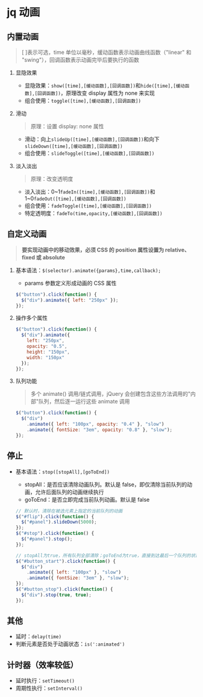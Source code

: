# jq 动画

## 内置动画

> [ ]表示可选，time 单位以毫秒，缓动函数表示动画曲线函数（"linear" 和 "swing"），回调函数表示动画完毕后要执行的函数

1. 显隐效果

   - 显隐效果：`show([time],[缓动函数],[回调函数])`和`hide([time],[缓动函数],[回调函数])`，原理改变 display 属性为 none 来实现
   - 组合使用：`toggle([time],[缓动函数],[回调函数])`

2. 滑动

   > 原理：设置 display: none 属性

   - 滑动：向上`slideUp([time],[缓动函数],[回调函数])`和向下`slideDown([time],[缓动函数],[回调函数])`
   - 组合使用：`slideToggle([time],[缓动函数],[回调函数])`

3. 淡入淡出

   > 原理：改变透明度

   - 淡入淡出：0~1`fadeIn([time],[缓动函数],[回调函数])`和 1~0`fadeOut([time],[缓动函数],[回调函数])`
   - 组合使用：`fadeToggle([time],[缓动函数],[回调函数])`
   - 特定透明度：`fadeTo(time,opacity,[缓动函数],[回调函数])`

## 自定义动画

> **要实现动画中的移动效果，必须 CSS 的 position 属性设置为 relative、fixed 或 absolute**

1. 基本语法：`$(selector).animate({params},time,callback);`

   - params 参数定义形成动画的 CSS 属性

   ```js
   $("button").click(function() {
     $("div").animate({ left: "250px" });
   });
   ```

2. 操作多个属性

   ```js
   $("button").click(function() {
     $("div").animate({
       left: "250px",
       opacity: "0.5",
       height: "150px",
       width: "150px"
     });
   });
   ```

3. 队列功能

   > 多个 animate() 调用/链式调用，jQuery 会创建包含这些方法调用的"内部"队列，然后逐一运行这些 animate 调用

   ```js
   $("button").click(function() {
     $("div")
       .animate({ left: "100px", opacity: "0.4" }, "slow")
       .animate({ fontSize: "3em", opacity: "0.8" }, "slow");
   });
   ```

## 停止

- 基本语法：`stop([stopAll],[goToEnd])`

  - stopAll：是否应该清除动画队列。默认是 false，即仅清除当前队列的动画，允许后面队列的动画继续执行
  - goToEnd：是否立即完成当前队列动画。默认是 false

  ```js
  // 默认时，清除在被选元素上指定的当前队列的动画
  $("#flip").click(function() {
    $("#panel").slideDown(5000);
  });
  $("#stop").click(function() {
    $("#panel").stop();
  });
  ```

  ```js
  // stopAll为true，所有队列全部清除；goToEnd为true，直接到达最后一个队列的状态
  $("#button_start").click(function() {
    $("div")
      .animate({ left: "100px" }, "slow")
      .animate({ fontSize: "3em" }, "slow");
  });
  $("#button_stop").click(function() {
    $("div").stop(true, true);
  });
  ```

## 其他

- 延时：`delay(time)`
- 判断元素是否处于动画状态：`is(':animated')`

## 计时器（效率较低）

- 延时执行：`setTimeout()`
- 周期性执行：`setInterval()`
